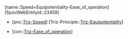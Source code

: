﻿---
type: TrizContradiction
aliases:
- Speed+Equipotentiality-Ease_of_operation
license: CC BY-SA 4.0
copyright: https://github.com/SpocWeb
IsDeleted: false
IsReadOnly: false
Confidential: public
tags: 
- Triz/Contradiction
---
[name::Speed+Equipotentiality-Ease_of_operation]
[SpocWebEntityId::23459]
+ [pro::[Triz-Speed](tech/Triz/Parameter/Triz-Speed.md)]
[Triz-Principle::[Triz-Equipotentiality](tech/Triz/Principle/Triz-Equipotentiality.md)]
- [con::[Triz-Ease_of_operation](tech/Triz/Parameter/Triz-Ease_of_operation.md)]

